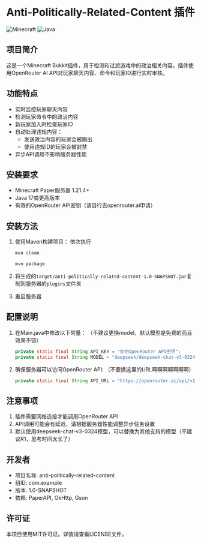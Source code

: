 # Anti-Politically-Related-Content 插件

![Minecraft](https://img.shields.io/badge/Minecraft-1.21.4-green) ![Java](https://img.shields.io/badge/Java-17-blue)

## 项目简介

这是一个Minecraft Bukkit插件，用于检测和过滤游戏中的政治相关内容。插件使用OpenRouter AI API对玩家聊天内容、命令和玩家ID进行实时审核。

## 功能特点

- 实时监控玩家聊天内容
- 检测玩家命令中的政治内容
- 新玩家加入时检查玩家ID
- 自动处理违规内容：
  - 发送政治内容的玩家会被踢出
  - 使用违规ID的玩家会被封禁
- 异步API调用不影响服务器性能

## 安装要求

- Minecraft Paper服务器 1.21.4+
- Java 17或更高版本
- 有效的OpenRouter API密钥（请自行去openrouter.ai申请）

## 安装方法

1. 使用Maven构建项目：
   依次执行
   ```bash
   mvn clean
   ```
   
   ```bash
   mvn package
   ```
2. 将生成的`target/anti-politically-related-content-1.0-SNAPSHOT.jar`复制到服务器的`plugins`文件夹
3. 重启服务器

## 配置说明

1. 在Main.java中修改以下常量：
   （不建议更换model，默认模型是免费的而且效果不错）
   ```java
   private static final String API_KEY = "你的OpenRouter API密钥";
   private static final String MODEL = "deepseek/deepseek-chat-v3-0324:free";
   ```

2. 确保服务器可以访问OpenRouter API:
   （不要换这里的URL啊啊啊啊啊啊啊）
   ```java
   private static final String API_URL = "https://openrouter.ai/api/v1/chat/completions";
   ```

## 注意事项

1. 插件需要网络连接才能调用OpenRouter API
2. API调用可能会有延迟，请根据服务器性能调整异步任务设置
3. 默认使用deepseek-chat-v3-0324模型，可以替换为其他支持的模型（不建议R1，思考时间太长了）

## 开发者

- 项目名称: anti-politically-related-content
- 组ID: com.example
- 版本: 1.0-SNAPSHOT
- 依赖: PaperAPI, OkHttp, Gson

## 许可证

本项目使用MIT许可证。详情请查看LICENSE文件。

